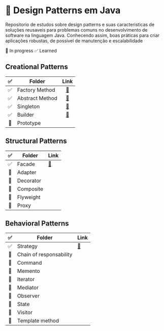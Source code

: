 # 🧩 Design Patterns em Java

Repositorio de estudos sobre design patterns e suas caracteristicas de soluções reusaveis para problemas comuns no desenvolvimento de software na linguagem Java. Conhecendo assim, boas práticas para criar aplicações robustas, de possivel de manutenção e escalabilidade

🔄️ In progress
✅ Learned

## Creational Patterns

✅  | Folder          | Link   |
:--: | ----------------|:-------:|
✅  | Factory Method  | [🔗](./src/creational/factory_method)
✅  | Abstract Method | [🔗](./src/creational/abstract_method)
✅  | Singleton       | [🔗](./src/creational/singleton)
✅  | Builder         | [🔗](./src/creational/builder)
🔄️  | Prototype       |

## Structural Patterns


✅  | Folder          | Link |
:--: | ----------------| -----|
✅  | Facade          | [🔗](./src/facade)
🔄️  | Adapter         |
🔄️  | Decorator       |
🔄️  | Composite       |
🔄️  | Flyweight       |
🔄️  | Proxy           |

## Behavioral Patterns


✅  | Folder                  | Link |
:--: |-------------------------|------|
✅  | Strategy                | [🔗](./src/strategy)
🔄️  | Chain of responsability |
🔄️  | Command                 |
🔄️  | Memento                 |
🔄️  | Iterator                |
🔄️  | Mediator                |
🔄️  | Observer                |
🔄️  | State                   |
🔄️  | Visitor                 |
🔄️  | Template method         |

